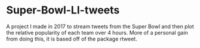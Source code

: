 # Super-Bowl-LI-tweets
A project I made in 2017 to stream tweets from the Super Bowl and then plot the relative popularity of each team over 4 hours. More of a personal gain from doing this, it is based off of the package rtweet.
